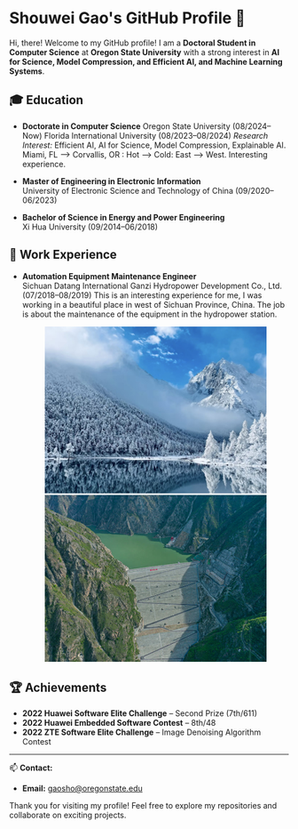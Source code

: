 # Shouwei Gao's GitHub Profile 👋

Hi, there! Welcome to my GitHub profile! I am a **Doctoral Student in Computer Science** at **Oregon State University** with a strong interest in **AI for Science, Model Compression, and Efficient AI, and Machine Learning Systems**.


## 🎓 Education

- **Doctorate in Computer Science**
  Oregon State University (08/2024–Now)
  Florida International University (08/2023–08/2024)
  *Research Interest:* Efficient AI, AI for Science, Model Compression, Explainable AI.
  Miami, FL --> Corvallis, OR : Hot --> Cold: East --> West. Interesting experience.

- **Master of Engineering in Electronic Information**  
  University of Electronic Science and Technology of China (09/2020–06/2023)  
  <!-- *Thesis:* Research on Eddy Current Array Defect Detection Algorithm Based on Deep Learning. -->

- **Bachelor of Science in Energy and Power Engineering**  
  Xi Hua University (09/2014–06/2018)


<!-- ## 🔥 Ongoing Projects
- **Mitigating the Memory Peak Bottleneck in Scientific Foundation Models**
  - We have proposed a method to alleviate the memory peak bottleneck encountered in scientific foundation models. Our approach is grounded in the computation graph paradigm, where we identify and eliminate unused nodes and edges. Furthermore, we employ a pipeline strategy to efficiently execute large operators.

- **Self-Guided Pruning and Feature Selection for Scientific AI Models**
  - We proposed an end-to-end, self-guided, and user-friendly framework for efficient feature selection and model compression. The proposed method is structured pruning, which enables model speedup and accuracy enhancement. (*Paper under review(IPDPS 2025)*) -->


## 💼 Work Experience
- **Automation Equipment Maintenance Engineer**  
  Sichuan Datang International Ganzi Hydropower Development Co., Ltd. (07/2018–08/2019)
  This is an interesting experience for me, I was working in a beautiful place in west of Sichuan Province, China. The job is about the maintenance of the equipment in the hydropower station. 
  <p align="center">
  <img src="./assets/IMG_0900.jpg" width="400" height="300" alt="Image 1" style="display: inline-block; margin: 0 0px;">
  <img src="./assets/image.png" width="400" height="300" alt="Image 2" style="display: inline-block; margin: 0 0px;">
</p>

<!-- ## 🚀 Projects
- **Efficient AI Foundation Models** (05/2024–Present)  
  Developing accessible transformer-based AI models for broad usage.

- **Self-Guided Pruning for Scientific AI Models** (12/2023–04/2024)  
  Implemented a reparameterization technique for efficient gradient descent learning. (*Paper under review*)

- **Hurricane Tracks Generation** (07/2023–12/2023)  
  Combined ARIMA, K-MEANS, and Autoencoders for refined hurricane simulations. (*arXiv Preprint*)

- **Defect Detection Based on Deep Learning** (10/2021–01/2023)  
  Created a real-time defect detection system with C++ and Qt. (*Published in ICSMD 2022*)

- **X-ray Image-Aided Diagnosis Algorithm for COVID-19 Pneumonia** (03/2021–07/2021)  
  Developed a classification system for X-ray images with practical applications. -->

## 🏆 Achievements
- **2022 Huawei Software Elite Challenge** – Second Prize (7th/611)  
- **2022 Huawei Embedded Software Contest** – 8th/48  
- **2022 ZTE Software Elite Challenge** – Image Denoising Algorithm Contest

---

📫 **Contact:**  
- **Email:** [gaosho@oregonstate.edu](mailto:shwgao23@gmail.com)  

Thank you for visiting my profile! Feel free to explore my repositories and collaborate on exciting projects.

<!--
**shwgao/shwgao** is a ✨ _special_ ✨ repository because its `README.md` (this file) appears on your GitHub profile.

Here are some ideas to get you started:

- 🔭 I’m currently working on ...
- 🌱 I’m currently learning ...
- 👯 I’m looking to collaborate on ...
- 🤔 I’m looking for help with ...
- 💬 Ask me about ...
- 📫 How to reach me: ...
- 😄 Pronouns: ...
- ⚡ Fun fact: ...
-->
